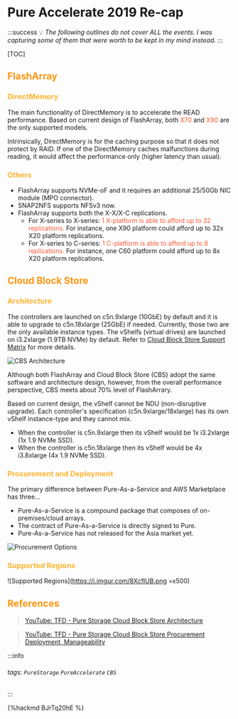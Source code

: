 <style>
.fontColor {
  color: #FF5733;
}
.fontColor2 {
  color: #96A5A5;
}
.fontColorH2 {
  color: #FF960F
}
.fontColorH3{
  color: #FFB432
}
.fontColorH4{
  color: #F08080
}
.fontFace {
  font-weight: Bold;
  font-style: Italic;
}
table th:first-of-type {
    width: 5%;
}
table th:nth-of-type(2) {
    width: 10%;
}
table th:nth-of-type(3) {
    width: 5%;
}
</style>

# Pure Accelerate 2019 Re-cap

:::success
:bulb: *The following outlines do not cover ALL the events. I was capturing some of them that were worth to be kept in my mind instead.* 
:::

[TOC]

## <span class="fontColorH2">FlashArray</span>

### <span class="fontColorH3">DirectMemory</span>
The main functionality of DirectMemory is to accelerate the READ performance. Based on current design of FlashArray, both <span class="fontColor">X70</span> and <span class="fontColor">X90</span> are the only supported models.

Intrinsically, DirectMemory is for the caching purpose so that it does not protect by RAID. If one of the DirectMemory caches malfunctions during reading, it would affect the performance only (higher latency than usual).

### <span class="fontColorH3">Others</span>
- FlashArray supports NVMe-oF and it requires an additional 25/50Gb NIC module (MPO connector).
- SNAP2NFS supports NFSv3 now.
- FlashArray supports both the X-X/X-C replications.
  - For X-series to X-series: <span class="fontColor">1 X-platform is able to afford up to 32 replications.</span> For instance, one X90 platform could afford up to 32x X20 platform replications.
  - For X-series to C-series: <span class="fontColor">1 C-platform is able to afford up to 8 replications.</span> For instance, one C60 platform could afford up to 8x X20 platform replications.

## <span class="fontColorH2">Cloud Block Store</span>

### <span class="fontColorH3">Architecture</span>

The controllers are launched on c5n.9xlarge (10GbE) by default and it is able to upgrade to c5n.18xlarge (25GbE) if needed. Currently, those two are the only available instance types. The vShelfs (virtual drives) are launched on i3.2xlarge (1.9TB NVMe) by default. Refer to [Cloud Block Store Support Matrix](https://support.purestorage.com/FlashArray/PurityFA/Cloud_Block_Store/Cloud_Block_Store_Support_Matrix) for more details.

![CBS Architecture](https://i.imgur.com/VyYjLdZ.png)

Although both FlashArray and Cloud Block Store (CBS) adopt the same software and architecture design, however, from the overall performance perspective, CBS meets about 70% level of FlashArrary.

Based on current design, the vShelf cannot be NDU (non-disruptive upgrade). Each controller's specification (c5n.9xlarge/18xlarge) has its own vShelf instance-type and they cannot mix.

- When the controller is c5n.9xlarge then its vShelf would be 1x i3.2xlarge (1x 1.9 NVMe SSD).
- When the controller is c5n.18xlarge then its vShelf would be 4x i3.8xlarge (4x 1.9 NVMe SSD).

### <span class="fontColorH3">Procurement and Deployment</span>

The primary difference between Pure-As-a-Service and AWS Marketplace has three...

- Pure-As-a-Service is a compound package that composes of on-premises/cloud arrays.
- The contract of Pure-As-a-Service is directly signed to Pure.
- Pure-As-a-Service has not released for the Asia market yet.

![Procurement Options](https://i.imgur.com/ZCexF1Y.png)

### <span class="fontColorH3">Supported Regions</span>

![Supported Regions](https://i.imgur.com/8XcfIUB.png =x500)

## <span class="fontColorH2">References</span>
> [YouTube: TFD - Pure Storage Cloud Block Store Architecture](https://www.youtube.com/watch?v=5RBv-EG-NC4)

> [YouTube: TFD - Pure Storage Cloud Block Store Procurement Deployment, Manageability](https://www.youtube.com/watch?v=lL3ec0slyeo)

:::info
###### tags: `PureStorage` `PureAccelerate` `CBS`
:::

{%hackmd BJrTq20hE %}